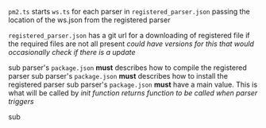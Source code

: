 `pm2.ts` starts `ws.ts` for each parser in `registered_parser.json` passing the location of the ws.json from the registered parser

`registered_parser.json` has a git url for a downloading of registered file if the required files are not all present _could have versions for this that would occasionally check if there is a update_

sub parser's `package.json` **must** describes how to compile the registered parser 
sub parser's `package.json` **must** describes how to install the registered parser 
sub parser's `package.json` **must** have a main value. This is what will be called by 
    _init function returns function to be called when parser triggers_


sub